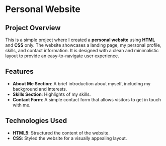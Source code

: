 # Personal Website

## Project Overview

This is a simple project where I created a **personal website** using **HTML** and **CSS** only. 
The website showcases a landing page, my personal profile, skills, and contact information. 
It is designed with a clean and minimalistic layout to provide an easy-to-navigate user experience.

## Features

- **About Me Section**: A brief introduction about myself, including my background and interests.
- **Skills Section**: Highlights of my skills.
- **Contact Form**: A simple contact form that allows visitors to get in touch with me.

## Technologies Used

- **HTML5**: Structured the content of the website.
- **CSS**: Styled the website for a visually appealing layout.
